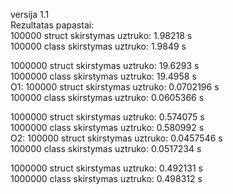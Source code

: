 versija 1.1<br>
Rezultatas papastai:<br>
100000 struct skirstymas uztruko: 1.98218 s<br>
100000 class skirstymas uztruko: 1.9849 s<br>

1000000 struct skirstymas uztruko: 19.6293 s<br>
1000000 class skirstymas uztruko: 19.4958 s<br>
O1:
100000 struct skirstymas uztruko: 0.0702196 s<br>
100000 class skirstymas uztruko: 0.0605366 s<br>

1000000 struct skirstymas uztruko: 0.574075 s<br>
1000000 class skirstymas uztruko: 0.580992 s<br>
O2:
100000 struct skirstymas uztruko: 0.0457546 s<br>
100000 class skirstymas uztruko: 0.0517234 s<br>

1000000 struct skirstymas uztruko: 0.492131 s<br>
1000000 class skirstymas uztruko: 0.498312 s
